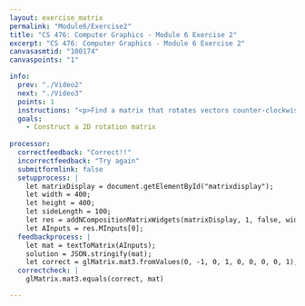 ```yaml
---
layout: exercise_matrix
permalink: "Module6/Exercise2"
title: "CS 476: Computer Graphics - Module 6 Exercise 2"
excerpt: "CS 476: Computer Graphics - Module 6 Exercise 2"
canvasasmtid: "100174"
canvaspoints: "1"

info:
  prev: "./Video2"
  next: "./Video3"
  points: 1
  instructions: "<p>Find a matrix that rotates vectors counter-clockwise by 270 degrees (or alternatively, rotates it 90 degrees clockwise). Please use the widget below to input your matrix and experiment, and when you believe you have the answer, enter your netid and the check/submit button below</p><div id = \"matrixdisplay\"></div>"
  goals:
    - Construct a 2D rotation matrix
    
processor:  
  correctfeedback: "Correct!!" 
  incorrectfeedback: "Try again"
  submitformlink: false
  setupprocess: |
    let matrixDisplay = document.getElementById("matrixdisplay");
    let width = 400;
    let height = 400;
    let sideLength = 100;
    let res = addNCompositionMatrixWidgets(matrixDisplay, 1, false, width, height, sideLength);
    let AInputs = res.MInputs[0];
  feedbackprocess: | 
    let mat = textToMatrix(AInputs); 
    solution = JSON.stringify(mat);
    let correct = glMatrix.mat3.fromValues(0, -1, 0, 1, 0, 0, 0, 0, 1);
  correctcheck: |
    glMatrix.mat3.equals(correct, mat)

---
```

